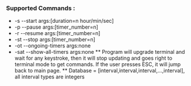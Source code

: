 ### Supported Commands :
* -s --start args:[duration=n hour/min/sec]
* -p --pause args:[timer_number=n]
* -r --resume args:[timer_number=n]
* -st --stop args:[timer_number=n]
* -ot --ongoing-timers args:none
* -sat --show-all-timers args:none
** Program will upgrade terminal and wait for any keystroke, then it will stop updating and goes right to terminal mode to get commands. If the user presses ESC, it will jump back to main page. 
** Database = [interval,interval,interval,...,interval], all interval types are integers

